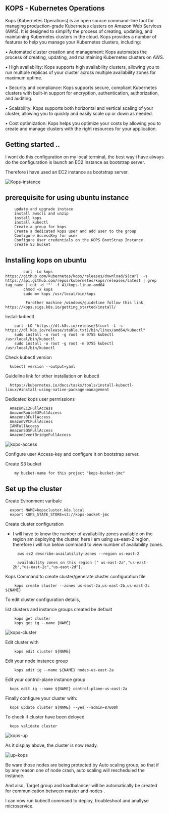 ## KOPS - Kubernetes Operations

Kops (Kubernetes Operations) is an open source command-line tool for managing production-grade Kubernetes clusters on Amazon Web Services (AWS). It is designed to simplify the process of creating, updating, and maintaining Kubernetes clusters in the cloud. Kops provides a number of features to help you manage your Kubernetes clusters, including:

• Automated cluster creation and management: Kops automates the process of creating, updating, and maintaining Kubernetes clusters on AWS.

• High availability: Kops supports high availability clusters, allowing you to run multiple replicas of your cluster across multiple availability zones for maximum uptime.

• Security and compliance: Kops supports secure, compliant Kubernetes clusters with built-in support for encryption, authentication, authorization, and auditing.

• Scalability: Kops supports both horizontal and vertical scaling of your cluster, allowing you to quickly and easily scale up or down as needed.

• Cost optimization: Kops helps you optimize your costs by allowing you to create and manage clusters with the right resources for your application.

## Getting started  ..

I wont do this configuration on my local terminal, the best way i have always do the configuration is launch an EC2 instance as bootstrap server.

Therefore i have used an EC2 instance as bootstrap server.

![Kops-instance](https://user-images.githubusercontent.com/101070055/232312851-fb308db0-7136-446d-9ef5-61fc47c9bcab.png)

## prerequisite for using ubuntu instance

        update and upgrade instace 
        install awscli and unzip
        install kops
        install kubectl
        Create a group for kops
        Create a dedicated kops user and add user to the group
        Configure AccessKey for user
        Configure User credentials on the KOPS BootStrap Instance.
        create S3 bucket

## Installing kops on ubuntu

            curl -Lo kops https://github.com/kubernetes/kops/releases/download/$(curl  -s  https://api.github.com/repos/kubernetes/kops/releases/latest | grep tag_name | cut -d '"' -f 4)/kops-linux-amd64
            chmod +x kops
            sudo mv kops /usr/local/bin/kops

             Forother machine /windows/guideline follow this link https://kops.sigs.k8s.io/getting_started/install/
             
Install kubectl

        curl -LO "https://dl.k8s.io/release/$(curl -L -s https://dl.k8s.io/release/stable.txt)/bin/linux/amd64/kubectl"
        sudo install -o root -g root -m 0755 kubectl /usr/local/bin/kubectl
        sudo install -o root -g root -m 0755 kubectl /usr/local/bin/kubectl

Check kubectl version

      kubectl version --output=yaml

Guideline link for other installation on kubectl

      https://kubernetes.io/docs/tasks/tools/install-kubectl-linux/#install-using-native-package-management
             
Dedicated kops user permissions

      AmazonEC2FullAccess
      AmazonRoute53FullAccess
      Amazons3FullAccess
      AmazonVPCFullAccess
      IAMFullAccess
      AmazonSQSFullAccess
      AmazonEventBridgeFullAccess

![kops-access](https://user-images.githubusercontent.com/101070055/232316021-2fc2e18b-d922-4878-a550-2e75aeeff226.png)

Configure user Access-key and configure it on bootstrap server.

Create S3 bucket

        my bucket-name for this project "kops-bucket-jmc"
        
## Set up the cluster

Create Evironment varibale

      export NAME=kopscluster.k8s.local
      export KOPS_STATE_STORE=s3://kops-bucket-jmc

Create cluster configuration

- I will have to know the number of availability zones available on the region am deploying the cluster, here i am using us-east-2 region, therefore i will run below command to view number of availability zones.

        aws ec2 describe-availability-zones --region us-east-2
        
        availability zones on this region [" us-east-2a","us-east-2b","us-east-2c","us-east-2d"].
        
Kops Command to create cluster/generate cluster configuration file

        kops create cluster --zones us-east-2a,us-east-2b,us-east-2c ${NAME}

To edit cluster configuration details,

list clusters and instance groups created be default

        kops get cluster
        kops get ig --name {NAME}

![kops-cluster](https://user-images.githubusercontent.com/101070055/232327298-fff2993d-9194-481d-8434-92d4b0c09cc7.png)

Edit cluster with

        kops edit cluster ${NAME}

Edit your node instance group

        kops edit ig --name ${NAME} nodes-us-east-2a

Edit your control-plane instance group

      kops edit ig --name ${NAME} control-plane-us-east-2a

Finally configure your cluster with:

      kops update cluster ${NAME} --yes --admin=87600h

To check if cluster have been deloyed

      kops validate cluster
      
 ![kops-up](https://user-images.githubusercontent.com/101070055/232328660-758a47a6-8f7b-487b-a8be-70876e9c4a3b.png)

As it display above, the cluster is now ready.

![up-kops](https://user-images.githubusercontent.com/101070055/232330402-838be8a9-bd54-4214-add0-4a8aeeb130a9.png)

Be ware those nodes are being protected by Auto scaling group, so that if by any reason one of node crash, auto scaling will rescheduled the instance.

And also, Target group and loadbalancer will be automatically be created for communication between master and nodes .

I can now run kubectl command to deploy, troubleshoot and anallyse microservice.

